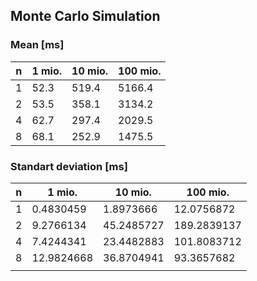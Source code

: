 ## Monte Carlo Simulation

### Mean [ms]

| n                      | 1 mio.     | 10 mio.    | 100 mio.    |
|------------------------|------------|------------|-------------| 
| 1                      | 52.3       | 519.4      | 5166.4      | 
| 2                      | 53.5       | 358.1      | 3134.2      | 
| 4                      | 62.7       | 297.4      | 2029.5      | 
| 8                      | 68.1       | 252.9      | 1475.5      | 

### Standart deviation [ms]

| n                      | 1 mio.     | 10 mio.    | 100 mio.    |
|------------------------|------------|------------|-------------| 
| 1                      | 0.4830459  | 1.8973666  | 12.0756872  | 
| 2                      | 9.2766134  | 45.2485727 | 189.2839137 | 
| 4                      | 7.4244341  | 23.4482883 | 101.8083712 | 
| 8                      | 12.9824668 | 36.8704941 | 93.3657682  | 
|                        |            |            |             | 

